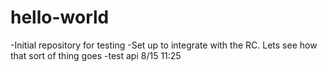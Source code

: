 # hello-world
-Initial repository for testing
-Set up to integrate with the RC. Lets see how that sort of thing goes
-test api 8/15 11:25
